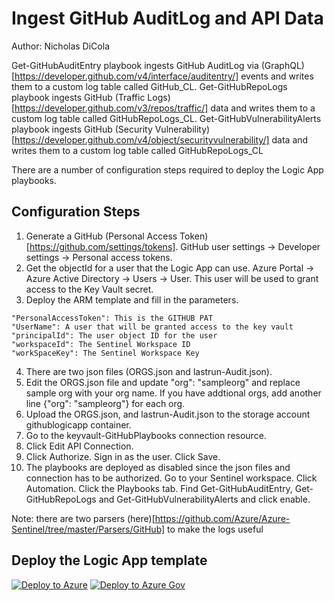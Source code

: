 # Ingest GitHub AuditLog and API Data
Author: Nicholas DiCola

Get-GitHubAuditEntry playbook ingests GitHub AuditLog via (GraphQL)[https://developer.github.com/v4/interface/auditentry/] events and writes them to a custom log table called GitHub_CL.  Get-GitHubRepoLogs playbook ingests GitHub (Traffic Logs)[https://developer.github.com/v3/repos/traffic/] data and writes them to a custom log table called GitHubRepoLogs_CL. Get-GitHubVulnerabilityAlerts playbook ingests GitHub (Security Vulnerability)[https://developer.github.com/v4/object/securityvulnerability/] data and writes them to a custom log table called GitHubRepoLogs_CL

There are a number of configuration steps required to deploy the Logic App playbooks.

## Configuration Steps
1. Generate a GitHub (Personal Access Token)[https://github.com/settings/tokens].  GitHub user settings -> Developer settings -> Personal access tokens.
2. Get the objectId for a user that the Logic App can use.  Azure Portal -> Azure Active Directory -> Users -> User.
This user will be used to grant access to the Key Vault secret.
3. Deploy the ARM template and fill in the parameters.
```
"PersonalAccessToken": This is the GITHUB PAT​
"UserName": A user that will be granted access to the key vault​
"principalId": The user object ID​ for the user
"workspaceId": The Sentinel Workspace ID​
"workSpaceKey": The Sentinel Workspace Key
 ```
4. There are two json files (ORGS.json and lastrun-Audit.json).
5. Edit the ORGS.json file and update "org": "sampleorg" and replace sample org with your org name.  If you have addtional orgs, add another line {"org": "sampleorg"} for each org.
6. Upload the ORGS.json, and lastrun-Audit.json to the storage account githublogicapp container.
7. Go to the keyvault-GitHubPlaybooks connection resource.
8. Click Edit API Connection.
9. Click Authorize.  Sign in as the user.  Click Save.
10. The playbooks are deployed as disabled since the json files and connection has to be authorized.  Go to your Sentinel workspace. Click Automation. Click the Playbooks tab. Find Get-GitHubAuditEntry, Get-GitHubRepoLogs and Get-GitHubVulnerabilityAlerts and click enable.

Note: there are two parsers (here)[https://github.com/Azure/Azure-Sentinel/tree/master/Parsers/GitHub] to make the logs useful

## Deploy the Logic App template
[![Deploy to Azure](https://aka.ms/deploytoazurebutton)](https://portal.azure.com/#create/Microsoft.Template/uri/https%3A%2F%2Fraw.githubusercontent.com%2FAzure%2FAzure-Sentinel%2Fmaster%2FDataConnectors%2FGitHub%2Fazuredeploy.json)
[![Deploy to Azure Gov](https://aka.ms/deploytoazuregovbutton)](https://portal.azure.us/#create/Microsoft.Template/uri/https%3A%2F%2Fraw.githubusercontent.com%2FAzure%2FAzure-Sentinel%2Fmaster%2FDataConnectors%2FGitHub%2Fazuredeploy.json)
